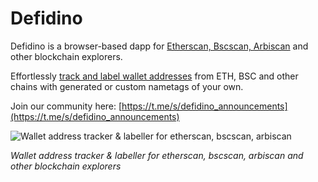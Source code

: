 # Defidino
Defidino is a browser-based dapp for [Etherscan, Bscscan, Arbiscan](https://defidino.cc) and other blockchain explorers. 

Effortlessly [track and label wallet addresses](https://chrome.google.com/webstore/detail/defidino-beta-version/mnaffflhmmllpagpiodgijifpcbmaahh?hl=en-GB&authuser=1) from ETH, BSC and other chains with generated or custom nametags of your own.

Join our community here: [https://t.me/s/defidino_announcements](https://t.me/s/defidino_announcements)

![Wallet address tracker & labeller for etherscan, bscscan, arbiscan](https://defidino.cc/assets/defidino-ethereum.png)

*Wallet address tracker & labeller for etherscan, bscscan, arbiscan and other blockchain explorers*

